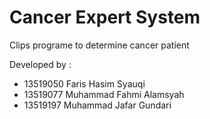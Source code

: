 # Cancer Expert System
Clips programe to determine cancer patient

Developed by : 
- 13519050 Faris Hasim Syauqi
- 13519077 Muhammad Fahmi Alamsyah
- 13519197 Muhammad Jafar Gundari